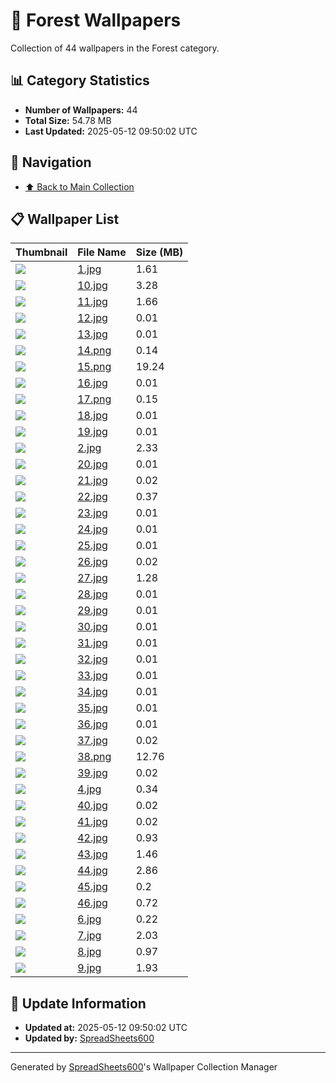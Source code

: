 # 📁 Forest Wallpapers

Collection of 44 wallpapers in the Forest category.

## 📊 Category Statistics
- **Number of Wallpapers:** 44
- **Total Size:** 54.78 MB
- **Last Updated:** 2025-05-12 09:50:02 UTC

## 📑 Navigation
- [⬆️ Back to Main Collection](../../README.md)

## 📋 Wallpaper List

| Thumbnail | File Name | Size (MB) |
|-----------|-----------|-----------|
| ![](1.jpg) | [1.jpg](1.jpg) | 1.61 |
| ![](10.jpg) | [10.jpg](10.jpg) | 3.28 |
| ![](11.jpg) | [11.jpg](11.jpg) | 1.66 |
| ![](12.jpg) | [12.jpg](12.jpg) | 0.01 |
| ![](13.jpg) | [13.jpg](13.jpg) | 0.01 |
| ![](14.png) | [14.png](14.png) | 0.14 |
| ![](15.png) | [15.png](15.png) | 19.24 |
| ![](16.jpg) | [16.jpg](16.jpg) | 0.01 |
| ![](17.png) | [17.png](17.png) | 0.15 |
| ![](18.jpg) | [18.jpg](18.jpg) | 0.01 |
| ![](19.jpg) | [19.jpg](19.jpg) | 0.01 |
| ![](2.jpg) | [2.jpg](2.jpg) | 2.33 |
| ![](20.jpg) | [20.jpg](20.jpg) | 0.01 |
| ![](21.jpg) | [21.jpg](21.jpg) | 0.02 |
| ![](22.jpg) | [22.jpg](22.jpg) | 0.37 |
| ![](23.jpg) | [23.jpg](23.jpg) | 0.01 |
| ![](24.jpg) | [24.jpg](24.jpg) | 0.01 |
| ![](25.jpg) | [25.jpg](25.jpg) | 0.01 |
| ![](26.jpg) | [26.jpg](26.jpg) | 0.02 |
| ![](27.jpg) | [27.jpg](27.jpg) | 1.28 |
| ![](28.jpg) | [28.jpg](28.jpg) | 0.01 |
| ![](29.jpg) | [29.jpg](29.jpg) | 0.01 |
| ![](30.jpg) | [30.jpg](30.jpg) | 0.01 |
| ![](31.jpg) | [31.jpg](31.jpg) | 0.01 |
| ![](32.jpg) | [32.jpg](32.jpg) | 0.01 |
| ![](33.jpg) | [33.jpg](33.jpg) | 0.01 |
| ![](34.jpg) | [34.jpg](34.jpg) | 0.01 |
| ![](35.jpg) | [35.jpg](35.jpg) | 0.01 |
| ![](36.jpg) | [36.jpg](36.jpg) | 0.01 |
| ![](37.jpg) | [37.jpg](37.jpg) | 0.02 |
| ![](38.png) | [38.png](38.png) | 12.76 |
| ![](39.jpg) | [39.jpg](39.jpg) | 0.02 |
| ![](4.jpg) | [4.jpg](4.jpg) | 0.34 |
| ![](40.jpg) | [40.jpg](40.jpg) | 0.02 |
| ![](41.jpg) | [41.jpg](41.jpg) | 0.02 |
| ![](42.jpg) | [42.jpg](42.jpg) | 0.93 |
| ![](43.jpg) | [43.jpg](43.jpg) | 1.46 |
| ![](44.jpg) | [44.jpg](44.jpg) | 2.86 |
| ![](45.jpg) | [45.jpg](45.jpg) | 0.2 |
| ![](46.jpg) | [46.jpg](46.jpg) | 0.72 |
| ![](6.jpg) | [6.jpg](6.jpg) | 0.22 |
| ![](7.jpg) | [7.jpg](7.jpg) | 2.03 |
| ![](8.jpg) | [8.jpg](8.jpg) | 0.97 |
| ![](9.jpg) | [9.jpg](9.jpg) | 1.93 |


## 🔄 Update Information
- **Updated at:** 2025-05-12 09:50:02 UTC
- **Updated by:** [SpreadSheets600](https://github.com/SpreadSheets600)

---
Generated by [SpreadSheets600](https://github.com/SpreadSheets600)'s Wallpaper Collection Manager
